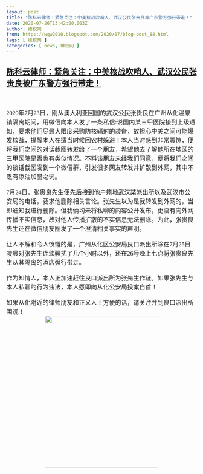 ```yaml
---
layout: post
title: "陈科云律师：紧急关注：中美核战吹哨人、武汉公民张贵良被广东警方强行带走！"
date: 2020-07-26T13:42:00.003Z
author: 维权网
from: https://wqw2010.blogspot.com/2020/07/blog-post_88.html
tags: [ 维权网 ]
categories: [ news, 维权网 ]
---
```

<!--1595770920003-->
[陈科云律师：紧急关注：中美核战吹哨人、武汉公民张贵良被广东警方强行带走！](https://wqw2010.blogspot.com/2020/07/blog-post_88.html)
------

<div>
<div dir="ltr" style="text-align: left;" trbidi="on"><br /><div class="MsoNormal"><span style="font-family: 宋体; font-size: 12pt;"></span></div><a name='more'></a><br /><div class="MsoNormal"><span lang="EN-US" style="font-family: 宋体; font-size: 12.0pt; mso-ascii-theme-font: minor-fareast; mso-fareast-font-family: 宋体; mso-fareast-theme-font: minor-fareast; mso-hansi-theme-font: minor-fareast;">2020</span><span style="font-family: 宋体; font-size: 12.0pt; mso-ascii-theme-font: minor-fareast; mso-fareast-font-family: 宋体; mso-fareast-theme-font: minor-fareast; mso-hansi-theme-font: minor-fareast;">年<span lang="EN-US">7</span>月<span lang="EN-US">23</span>日，刚从澳大利亚回国的武汉公民张贵良在广州从化温泉镇隔离期间，用微信向本人发了一条私信<span lang="EN-US">:</span>说国内某三甲医院接到上级通知，要求他们尽最大限度采购防核辐射的装备，故担心中美之间可能爆发核战，提醒本人在适当时候回农村躲避！本人当时感到非常震惊，便将我们之间的对话截图转发给了一个朋友，希望他去了解他所在地区的三甲医院是否也有类似情况。不料该朋友未经我们同意，便将我们之间的谈话截图发到一个微信群，引发很多网友转发并扩散到外网，其中不乏有添油加醋之词。<span lang="EN-US"><o:p></o:p></span></span></div><div class="MsoNormal"><br /></div><div class="MsoNormal"><span lang="EN-US" style="font-family: 宋体; font-size: 12.0pt; mso-ascii-theme-font: minor-fareast; mso-fareast-font-family: 宋体; mso-fareast-theme-font: minor-fareast; mso-hansi-theme-font: minor-fareast;">7</span><span style="font-family: 宋体; font-size: 12.0pt; mso-ascii-theme-font: minor-fareast; mso-fareast-font-family: 宋体; mso-fareast-theme-font: minor-fareast; mso-hansi-theme-font: minor-fareast;">月<span lang="EN-US">24</span>日，张贵良先生便先后接到他户籍地武汉某派出所以及武汉市公安局的电话，要求他删除相关言论。张先生以为是我转发到外网的，当即通知我进行删除。但我俩均未将私聊的内容公开发布，更没有向外网传播不实信息，故对他人传播扩散的不实信息无法删除。为此，张贵良先生还在微信朋友圈发了一个澄清相关事实的声明。<span lang="EN-US"><o:p></o:p></span></span></div><div class="MsoNormal"><br /></div><div class="MsoNormal"><span style="font-family: 宋体; font-size: 12.0pt; mso-ascii-theme-font: minor-fareast; mso-fareast-font-family: 宋体; mso-fareast-theme-font: minor-fareast; mso-hansi-theme-font: minor-fareast;">让人不解和令人愤慨的是，广州从化区公安局良口派出所除在<span lang="EN-US">7</span>月<span lang="EN-US">25</span>日凌晨对张先生连续骚扰了几个小时以外，还在<span lang="EN-US">26</span>号晚上七点将张贵良先生从其隔离的酒店强行带走。<span lang="EN-US"><o:p></o:p></span></span></div><div class="MsoNormal"><br /></div><div class="MsoNormal"><span style="font-family: 宋体; font-size: 12.0pt; mso-ascii-theme-font: minor-fareast; mso-fareast-font-family: 宋体; mso-fareast-theme-font: minor-fareast; mso-hansi-theme-font: minor-fareast;">作为知情人，本人正加速赶往良口派出所为张先生作证。如果张先生与本人私聊的行为违法，本人愿即向从化公安局投案自首！<span lang="EN-US"><o:p></o:p></span></span></div><div class="MsoNormal"><br /></div><div class="MsoNormal"><span style="font-family: 宋体; font-size: 12.0pt; mso-ascii-theme-font: minor-fareast; mso-fareast-font-family: 宋体; mso-fareast-theme-font: minor-fareast; mso-hansi-theme-font: minor-fareast;">如果从化附近的律师朋友和正义人士方便的话，请关注并到良口派出所围观！<span lang="EN-US"><o:p></o:p></span></span></div><div class="separator" style="clear: both; text-align: center;"><a href="https://1.bp.blogspot.com/-_Frfg6cTz6Y/Xx2hytdT4lI/AAAAAAABrLQ/BiQ7KuRsgVc_nypzyrD5Pn8Bgd-Ge9pXQCLcBGAsYHQ/s1600/Ed3B4vYUYAEBZ2P.jpg" imageanchor="1" style="margin-left: 1em; margin-right: 1em;"><img border="0" data-original-height="680" data-original-width="510" height="400" src="https://1.bp.blogspot.com/-_Frfg6cTz6Y/Xx2hytdT4lI/AAAAAAABrLQ/BiQ7KuRsgVc_nypzyrD5Pn8Bgd-Ge9pXQCLcBGAsYHQ/s400/Ed3B4vYUYAEBZ2P.jpg" width="300" /></a></div><br /></div>
</div>
